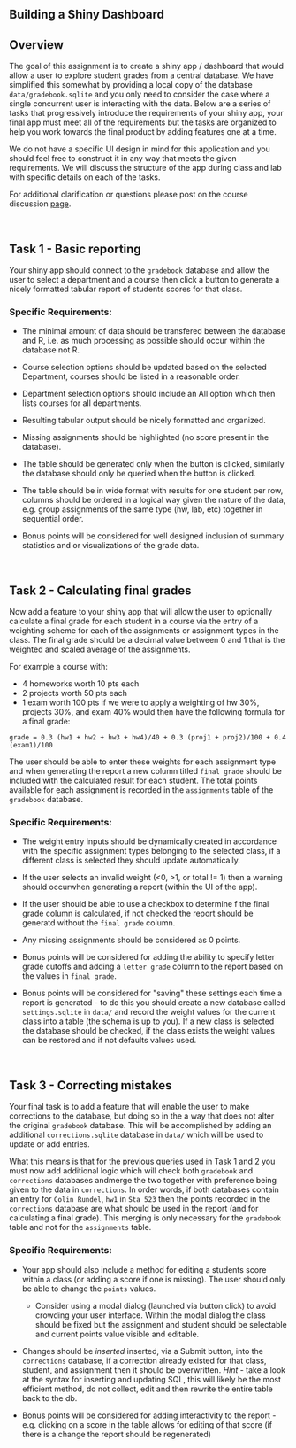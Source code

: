 Building a Shiny Dashboard
---

## Overview

The goal of this assignment is to create a shiny app / dashboard that would allow a user to explore student grades from a central database. We have simplified this somewhat by providing a local copy of the database `data/gradebook.sqlite` and you only need to consider the case where a single concurrent user is interacting with the data. Below are a series of tasks that progressively introduce the requirements of your shiny app, your final app must meet all of the requirements but the tasks are organized to help you work towards the final product by adding features one at a time.

We do not have a specific UI design in mind for this application and you should feel free to construct it in any way that meets the given requirements. We will discuss the structure of the app during class and lab with specific details on each of the tasks. 

For additional clarification or questions please post on the course discussion [page](https://github.com/Sta523-Fa21/Discussions/discussions).

<br/>

## Task 1 - Basic reporting

Your shiny app should connect to the `gradebook` database and allow the user to select a department and a course then click a button to generate a nicely formatted tabular report of students scores for that class. 

### Specific Requirements:
* The minimal amount of data should be transfered between the database and R, i.e. as much processing as possible should occur within the database not R.

* Course selection options should be updated based on the selected Department, courses should be listed in a reasonable order.

* Department selection options should include an All option which then lists courses for all departments.

* Resulting tabular output should be nicely formatted and organized.

* Missing assignments should be highlighted (no score present in the database).

* The table should be generated only when the button is clicked, similarly the database should only be queried when the button is clicked.

* The table should be in wide format with results for one student per row, columns should be ordered in a logical way given the nature of the data, e.g. group assignments of the same type (hw, lab, etc) together in sequential order.

* Bonus points will be considered for well designed inclusion of summary statistics and or visualizations of the grade data.

<br/>

## Task 2 - Calculating final grades

Now add a feature to your shiny app that will allow the user to optionally calculate a final grade for each student in a course via the entry of a weighting scheme for each of the assignments or assignment types in the class. The final grade should be a decimal value between 0 and 1 that is the weighted and scaled average of the assignments. 

For example a course with:
* 4 homeworks worth 10 pts each 
* 2 projects worth 50 pts each 
* 1 exam worth 100 pts 
if we were to apply a weighting of hw 30%, projects 30%, and exam 40% would then have the following formula for a final grade:
```
grade = 0.3 (hw1 + hw2 + hw3 + hw4)/40 + 0.3 (proj1 + proj2)/100 + 0.4 (exam1)/100
```

The user should be able to enter these weights for each assignment type and when generating the report a new column titled `final grade` should be included with the calculated result for each student. The total points available for each assignment is recorded in the `assignments` table of the `gradebook` database.


### Specific Requirements:

* The weight entry inputs should be dynamically created in accordance with the specific assignment types belonging to the selected class, if a different class is selected they should update automatically.

* If the user selects an invalid weight (<0, >1, or total != 1) then a warning should occurwhen  generating a report (within the UI of the app).

* If the user should be able to use a checkbox to determine f the final grade column is calculated, if not checked the report should be generatd without the `final grade` column.

* Any missing assignments should be considered as 0 points.

* Bonus points will be considered for adding the ability to specify letter grade cutoffs and adding a `letter grade` column to the report based on the values in `final grade`.

* Bonus points will be considered for "saving" these settings each time a report is generated - to do this you should create a new database called `settings.sqlite` in `data/` and record the weight values for the current class into a table (the schema is up to you). If a new class is selected the database should be checked, if the class exists the weight values can be restored and if not defaults values used. 

<br/>

## Task 3 - Correcting mistakes

Your final task is to add a feature that will enable the user to make corrections to the database, but doing so in the a way that does not alter the original `gradebook` database. This will be accomplished by adding an additional `corrections.sqlite` database in `data/` which will be used to update or add entries. 

What this means is that for the previous queries used in Task 1 and 2 you must now add additional logic which will check both `gradebook` and `corrections` databases andmerge the two together with preference being given to the data in `corrections`. In order words, if both databases contain an entry for `Colin Rundel`, `hw1` in `Sta 523` then the points recorded in the `corrections` database are what should be used in the report (and for calculating a final grade). This merging is only necessary for the `gradebook` table and not for the `assignments` table. 

### Specific Requirements:

* Your app should also include a method for editing a students score within a class (or adding a score if one is missing). The user should only be able to change the `points` values.

  * Consider using a modal dialog (launched via button click) to avoid crowding your user interface.   Within the modal dialog the class should be fixed but the assignment and student should be selectable and current points value visible and editable.

* Changes should be *inserted* inserted, via a Submit button, into the `corrections` database, if a correction already existed for that class, student, and assignment then it should be overwritten. *Hint* - take a look at the syntax for inserting and updating SQL, this will likely be the most efficient method, do not collect, edit and then rewrite the entire table back to the db.

* Bonus points will be considered for adding interactivity to the report - e.g. clicking on a score in the table allows for editing of that score (if there is a change the report should be regenerated)

<br/>